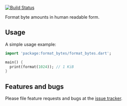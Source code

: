 [![Build Status](https://travis-ci.com/Huulivoide/format_bytes.svg?branch=master)](https://travis-ci.com/Huulivoide/format_bytes)

Format byte amounts in human readable form.

## Usage

A simple usage example:

```dart
import 'package:format_bytes/format_bytes.dart';

main() {
  print(format(1024)); // 1 KiB
}
```

## Features and bugs

Please file feature requests and bugs at the [issue tracker][tracker].

[tracker]: https://github.com/Huulivoide/format_bytes/issues
